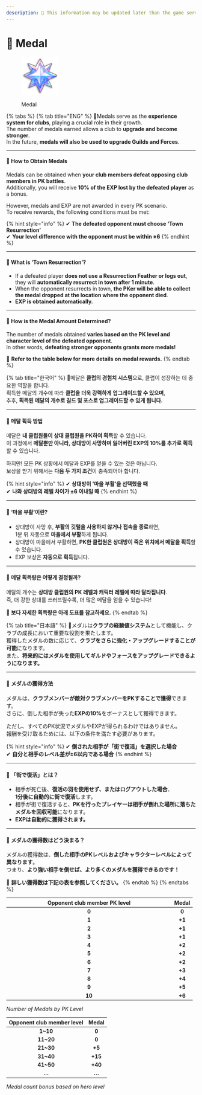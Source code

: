 ```yaml
---
description: 🛑 This information may be updated later than the game server data.
---
```


# 🥇 Medal

<figure><img src="../../.gitbook/assets/Icon_GuildTrophy.png" alt=""><figcaption><p>Medal</p></figcaption></figure>

{% tabs %}
{% tab title="ENG" %}
🏅Medals serve as the **experience system for clubs**, playing a crucial role in their growth.\
The number of medals earned allows a club to **upgrade and become stronger**.\
In the future, **medals will also be used to upgrade Guilds and Forces**.

***

#### **🔹 How to Obtain Medals**

Medals can be obtained when **your club members defeat opposing club members in PK battles**.\
Additionally, you will receive **10% of the EXP lost by the defeated player** as a bonus.

However, medals and EXP are not awarded in every PK scenario.\
To receive rewards, the following conditions must be met:

{% hint style="info" %}
✔ **The defeated opponent must choose ‘Town Resurrection’**\
✔ **Your level difference with the opponent must be within ±6**
{% endhint %}

***

#### **🔹 What is ‘Town Resurrection’?**

* If a defeated player **does not use a Resurrection Feather or logs out**,\
  they will **automatically resurrect in town after 1 minute**.
* When the opponent resurrects in town, **the PKer will be able to collect the medal dropped at the location where the opponent died**.
* **EXP is obtained automatically.**

***

#### **🔹 How is the Medal Amount Determined?**

The number of medals obtained **varies based on the PK level and character level of the defeated opponent**.\
In other words, **defeating stronger opponents grants more medals!**

📌 **Refer to the table below for more details on medal rewards.**
{% endtab %}

{% tab title="한국어" %}
🏅메달은 **클럽의 경험치 시스템**으로, 클럽이 성장하는 데 중요한 역할을 합니다.\
획득한 메달의 개수에 따라 **클럽을 더욱 강력하게 업그레이드할 수 있으며**,\
추후, **획득된 메달의 개수로 길드 및 포스로 업그레이드할 수 있게 됩니다.**

***

#### **🔹 메달 획득 방법**

메달은 **내 클럽원들이 상대 클럽원을 PK하여 획득**할 수 있습니다.\
이 과정에서 **메달뿐만 아니라, 상대방이 사망하며 잃어버린 EXP의 10%를 추가로 획득**할 수 있습니다.

하지만! 모든 PK 상황에서 메달과 EXP를 얻을 수 있는 것은 아닙니다.\
보상을 받기 위해서는 **다음 두 가지 조건**이 충족되어야 합니다.

{% hint style="info" %}
✔ **상대방이 ‘마을 부활’을 선택했을 때**\
✔ **나와 상대방의 레벨 차이가 ±6 이내일 때**
{% endhint %}

***

#### **🔹 ‘마을 부활’이란?**

* 상대방이 사망 후, **부활의 깃털을 사용하지 않거나 접속을 종료**하면,\
  1분 뒤 자동으로 **마을에서 부활**하게 됩니다.
* 상대방이 마을에서 부활하면, **PK한 클럽원은 상대방이 죽은 위치에서 메달을 획득**할 수 있습니다.
* EXP 보상은 **자동으로 획득**됩니다.

***

#### **🔹 메달 획득량은 어떻게 결정될까?**

메달의 개수는 **상대방 클럽원의 PK 레벨과 캐릭터 레벨에 따라 달라집니다**.\
즉, 더 강한 상대를 쓰러뜨릴수록, 더 많은 메달을 얻을 수 있습니다!

**📌 보다 자세한 획득량은 아래 도표를 참고하세요.**
{% endtab %}

{% tab title="日本語" %}
🏅メダルは**クラブの経験値システム**として機能し、クラブの成長において重要な役割を果たします。\
獲得したメダルの数に応じて、**クラブをさらに強化・アップグレードすることが可能**になります。\
また、**将来的にはメダルを使用してギルドやフォースをアップグレードできるようになります。**

***

#### **🔹 メダルの獲得方法**

メダルは、**クラブメンバーが敵対クラブメンバーをPKすることで獲得**できます。\
さらに、倒した相手が失った**EXPの10%**&#x3092;ボーナスとして獲得できます。

ただし、すべてのPK状況でメダルやEXPが得られるわけではありません。\
報酬を受け取るためには、以下の条件を満たす必要があります。

{% hint style="info" %}
✔ **倒された相手が「街で復活」を選択した場合**\
✔ **自分と相手のレベル差が±6以内である場合**
{% endhint %}

***

#### **🔹 「街で復活」とは？**

* 相手が死亡後、**復活の羽を使用せず、またはログアウトした場合**、\
  **1分後に自動的に街で復活**します。
* 相手が街で復活すると、**PKを行ったプレイヤーは相手が倒れた場所に落ちたメダルを回収可能**になります。
* **EXPは自動的に獲得されます。**

***

#### **🔹 メダルの獲得数はどう決まる？**

メダルの獲得数は、**倒した相手のPKレベルおよびキャラクターレベルによって異なります**。\
つまり、**より強い相手を倒せば、より多くのメダルを獲得できるのです！**

📌 **詳しい獲得数は下記の表を参照してください。**
{% endtab %}
{% endtabs %}

<table><thead><tr><th width="426" align="center">Opponent club member PK level</th><th align="center">Medal</th></tr></thead><tbody><tr><td align="center"><strong>0</strong></td><td align="center"><strong>0</strong></td></tr><tr><td align="center"><strong>1</strong></td><td align="center"><strong>+1</strong></td></tr><tr><td align="center"><strong>2</strong></td><td align="center"><strong>+1</strong></td></tr><tr><td align="center"><strong>3</strong></td><td align="center"><strong>+1</strong></td></tr><tr><td align="center"><strong>4</strong></td><td align="center"><strong>+2</strong></td></tr><tr><td align="center"><strong>5</strong></td><td align="center"><strong>+2</strong></td></tr><tr><td align="center"><strong>6</strong></td><td align="center"><strong>+2</strong></td></tr><tr><td align="center"><strong>7</strong></td><td align="center"><strong>+3</strong></td></tr><tr><td align="center"><strong>8</strong></td><td align="center"><strong>+4</strong></td></tr><tr><td align="center"><strong>9</strong></td><td align="center"><strong>+5</strong></td></tr><tr><td align="center"><strong>10</strong></td><td align="center"><strong>+6</strong></td></tr></tbody></table>

&#x20;                                                          _Number of Medals by PK Level_

| Opponent club member level |  Medal  |
| :------------------------: | :-----: |
|          **1\~10**         |  **0**  |
|         **11\~20**         |  **0**  |
|         **21\~30**         |  **+5** |
|         **31\~40**         | **+15** |
|         **41\~50**         | **+40** |
|            **…**           |  **…**  |

&#x20;                                               _Medal count bonus based on hero level_
